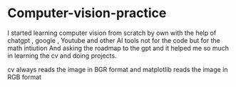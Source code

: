 # Computer-vision-practice
I started learning computer vision from scratch by own with the help of chatgpt , google , Youtube and other AI tools not for the code but for the math intiution 
And asking the roadmap to the gpt and it helped me so much in learning the cv and doing projects.


cv always reads the image in BGR format and matplotlib reads the  image in RGB format
